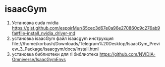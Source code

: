 # isaacGym
1) Установка cuda nvidia
https://gist.github.com/espoirMur/65cec3d67e0a96e270860c9c276ab9fa#file-install_nvidia_driver-md
2) установка isaacGym
файл isaacgym
инструкция file:///home/korbash/Downloads/Telegram%20Desktop/IsaacGym_Preview_3_Package/isaacgym/docs/install.html
3) установка библиотеки для rl
библиотека https://github.com/NVIDIA-Omniverse/IsaacGymEnvs
